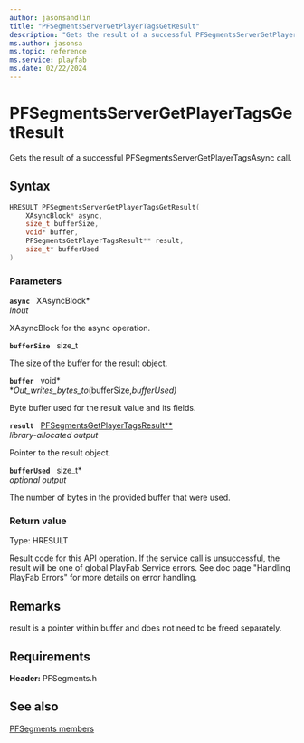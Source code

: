 ```yaml
---
author: jasonsandlin
title: "PFSegmentsServerGetPlayerTagsGetResult"
description: "Gets the result of a successful PFSegmentsServerGetPlayerTagsAsync call."
ms.author: jasonsa
ms.topic: reference
ms.service: playfab
ms.date: 02/22/2024
---
```


# PFSegmentsServerGetPlayerTagsGetResult  

Gets the result of a successful PFSegmentsServerGetPlayerTagsAsync call.  

## Syntax  
  
```cpp
HRESULT PFSegmentsServerGetPlayerTagsGetResult(  
    XAsyncBlock* async,  
    size_t bufferSize,  
    void* buffer,  
    PFSegmentsGetPlayerTagsResult** result,  
    size_t* bufferUsed  
)  
```  
  
### Parameters  
  
**`async`** &nbsp; XAsyncBlock*  
*_Inout_*  
  
XAsyncBlock for the async operation.  
  
**`bufferSize`** &nbsp; size_t  
  
The size of the buffer for the result object.  
  
**`buffer`** &nbsp; void*  
*_Out_writes_bytes_to_(bufferSize,*bufferUsed)*  
  
Byte buffer used for the result value and its fields.  
  
**`result`** &nbsp; [PFSegmentsGetPlayerTagsResult**](../../pfsegmentstypes/structs/pfsegmentsgetplayertagsresult.md)  
*library-allocated output*  
  
Pointer to the result object.  
  
**`bufferUsed`** &nbsp; size_t*  
*optional output*  
  
The number of bytes in the provided buffer that were used.  
  
  
### Return value
Type: HRESULT
  
Result code for this API operation. If the service call is unsuccessful, the result will be one of global PlayFab Service errors. See doc page "Handling PlayFab Errors" for more details on error handling.
  
## Remarks  
  
result is a pointer within buffer and does not need to be freed separately.
  
## Requirements  
  
**Header:** PFSegments.h
  
## See also  
[PFSegments members](../pfsegments_members.md)  

  
  
